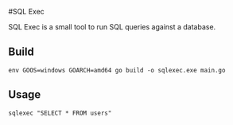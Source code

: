 #SQL Exec

SQL Exec is a small tool to run SQL queries against a database.

## Build
`env GOOS=windows GOARCH=amd64 go build -o sqlexec.exe main.go `

## Usage
`sqlexec "SELECT * FROM users"`


